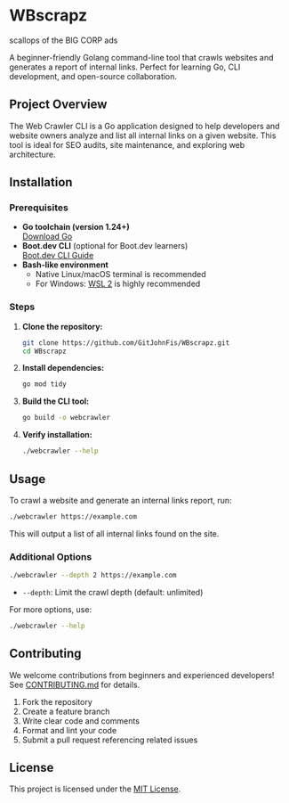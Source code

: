 # WBscrapz
scallops of the BIG CORP ads

A beginner-friendly Golang command-line tool that crawls websites and generates a report of internal links. Perfect for learning Go, CLI development, and open-source collaboration.

## Project Overview

The Web Crawler CLI is a Go application designed to help developers and website owners analyze and list all internal links on a given website. This tool is ideal for SEO audits, site maintenance, and exploring web architecture.

## Installation

### Prerequisites

- **Go toolchain (version 1.24+)**  
  [Download Go](https://golang.org/doc/install)
- **Boot.dev CLI** (optional for Boot.dev learners)  
  [Boot.dev CLI Guide](https://github.com/Bootdotdev/cli)
- **Bash-like environment**  
  - Native Linux/macOS terminal is recommended
  - For Windows: [WSL 2](https://learn.microsoft.com/en-us/windows/wsl/install) is highly recommended

### Steps

1. **Clone the repository:**
    ```sh
    git clone https://github.com/GitJohnFis/WBscrapz.git
    cd WBscrapz
    ```
2. **Install dependencies:**
    ```sh
    go mod tidy
    ```
3. **Build the CLI tool:**
    ```sh
    go build -o webcrawler
    ```
4. **Verify installation:**
    ```sh
    ./webcrawler --help
    ```

## Usage

To crawl a website and generate an internal links report, run:

```sh
./webcrawler https://example.com
```

This will output a list of all internal links found on the site.

### Additional Options

```sh
./webcrawler --depth 2 https://example.com
```

- `--depth`: Limit the crawl depth (default: unlimited)

For more options, use:

```sh
./webcrawler --help
```

## Contributing

We welcome contributions from beginners and experienced developers!  
See [CONTRIBUTING.md](CONTRIBUTING.md) for details.

1. Fork the repository
2. Create a feature branch
3. Write clear code and comments
4. Format and lint your code
5. Submit a pull request referencing related issues

## License

This project is licensed under the [MIT License](LICENSE).
